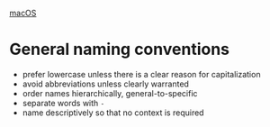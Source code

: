 [macOS](macOS)

# General naming conventions

- prefer lowercase unless there is a clear reason for capitalization
- avoid abbreviations unless clearly warranted
- order names hierarchically, general-to-specific
- separate words with `-`
- name descriptively so that no context is required
